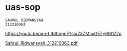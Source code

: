 # uas-sop
```
SAHRUL RIDWANSYAH
312210063
```

https://youtu.be/om-L930npnE?si=73ZMcxGEZyBM172o


[Sahrul_Ridwansyah_312210063.pdf](https://github.com/user-attachments/files/18443222/Sahrul_Ridwansyah_312210063.pdf)


